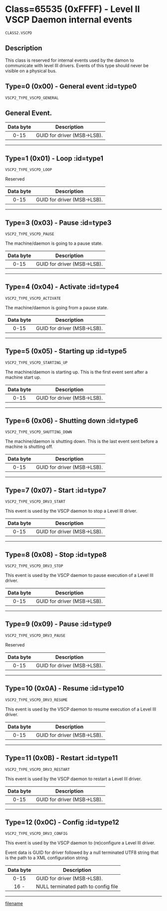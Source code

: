 # Class=65535 (0xFFFF) - Level II VSCP Daemon internal events

    CLASS2.VSCPD

## Description

This class is reserved for internal events used by the damon to communicate with level III drivers. Events of this type should never be visible on a physical bus. 

## Type=0 (0x00) - General event :id=type0
```
VSCP2_TYPE_VSCPD_GENERAL
```
## General Event.

| Data byte | Description |
| :----: | ----------- |
| 0-15 | GUID for driver (MSB->LSB). |


----

## Type=1 (0x01) - Loop :id=type1
```
VSCP2_TYPE_VSCPD_LOOP
```
Reserved

| Data byte | Description |
| :----: | ----------- |
| 0-15 | GUID for driver (MSB->LSB). |

----

## Type=3 (0x03) - Pause :id=type3
```
VSCP2_TYPE_VSCPD_PAUSE
```
The machine/daemon is going to a pause state.

| Data byte | Description |
| :----: | ----------- |
| 0-15 | GUID for driver (MSB->LSB). |

----

## Type=4 (0x04) - Activate :id=type4
```
VSCP2_TYPE_VSCPD_ACTIVATE
```
The machine/daemon is going from a pause state. 

| Data byte | Description |
| :----: | ----------- |
| 0-15 | GUID for driver (MSB->LSB). |

----

## Type=5 (0x05) - Starting up :id=type5
```
VSCP2_TYPE_VSCPD_STARTING_UP
```
The machine/daemon is starting up. This is the first event sent after a machine start up. 

| Data byte | Description |
| :----: | ----------- |
| 0-15 | GUID for driver (MSB->LSB). |

----

## Type=6 (0x06) - Shutting down :id=type6
```
VSCP2_TYPE_VSCPD_SHUTTING_DOWN
```
The machine/daemon is shutting down. This is the last event sent before a machine is shutting off.  

| Data byte | Description |
| :----: | ----------- |
| 0-15 | GUID for driver (MSB->LSB). |

----

## Type=7 (0x07) - Start :id=type7
```
VSCP2_TYPE_VSCPD_DRV3_START
```
This event is used by the VSCP daemon to stop a Level III driver.

| Data byte | Description |
 | :----: | ----------- |
 | 0-15 | GUID for driver (MSB->LSB). |



----

## Type=8 (0x08) - Stop :id=type8
```
VSCP2_TYPE_VSCPD_DRV3_STOP
```
This event is used by the VSCP daemon to pause execution of a Level III driver.

| Data byte | Description |
 | :----: | ----------- |
 | 0-15 | GUID for driver (MSB->LSB). |

----

## Type=9 (0x09) - Pause :id=type9
```
VSCP2_TYPE_VSCPD_DRV3_PAUSE
```
Reserved

| Data byte | Description |
| :----: | ----------- |
| 0-15 | GUID for driver (MSB->LSB). |

----

## Type=10 (0x0A) - Resume :id=type10
```
VSCP2_TYPE_VSCPD_DRV3_RESUME
```
This event is used by the VSCP daemon to resume execution of a Level III driver.

| Data byte | Description |
 | :----: | ----------- |
 | 0-15 | GUID for driver (MSB->LSB). |
----

## Type=11 (0x0B) - Restart :id=type11
```
VSCP2_TYPE_VSCPD_DRV3_RESTART
```
This event is used by the VSCP daemon to restart a Level III driver.

| Data byte | Description |
 | :----: | ----------- |
 | 0-15 | GUID for driver (MSB->LSB). |


----

## Type=12 (0x0C) - Config :id=type12
```
VSCP2_TYPE_VSCPD_DRV3_CONFIG
```
This event is used by the VSCP daemon to (re)configure a Level III driver.

Event data is GUID for driver followed by a null terminated UTF8 string that is the path to a XML configuration string.

| Data byte | Description |
 | :----: | ----------- |
 | 0-15 | GUID for driver (MSB->LSB). |
 | 16 -| NULL terminated path to config file |
 

----

[filename](./bottom_copyright.md ':include')